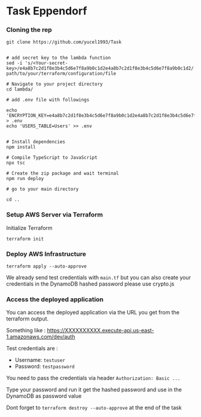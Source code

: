 # Task Eppendorf

### Cloning the rep

```
git clone https://github.com/yucel1993/Task
```

```shell

# add secret key to the lambda function
sed -i 's/<Your-secret-key>/e4a8b7c2d1f8e3b4c5d6e7f8a9b0c1d2e4a8b7c2d1f8e3b4c5d6e7f8a9b0c1d2/' path/to/your/terraform/configuration/file

# Navigate to your project directory
cd lambda/

# add .env file with followings

echo 'ENCRYPTION_KEY=e4a8b7c2d1f8e3b4c5d6e7f8a9b0c1d2e4a8b7c2d1f8e3b4c5d6e7f8a9b0c1d2' > .env
echo 'USERS_TABLE=Users' >> .env


# Install dependencies
npm install

# Compile TypeScript to JavaScript
npx tsc

# Create the zip package and wait terminal
npm run deploy

# go to your main directory

cd ..

```

### Setup AWS Server via Terraform

Initialize Terraform

```
terraform init
```

### Deploy AWS Infrastructure

```shell
terraform apply --auto-approve
```

We already send test credentials with `main.tf`
but you can also create your credentials in the DynamoDB hashed password please use crypto.js

### Access the deployed application

You can access the deployed application via the URL you get from the terraform output.

Something like : https://XXXXXXXXXX.execute-api.us-east-1.amazonaws.com/dev/auth

Test credentials are :

- Username: `testuser`
- Password: `testpassword`

You need to pass the credentials via header `Authorization: Basic ...`

Type your password and run it get the hashed password and use in the DynamoDB as password value

Dont forget to `terraform destroy --auto-approve` at the end of the task
